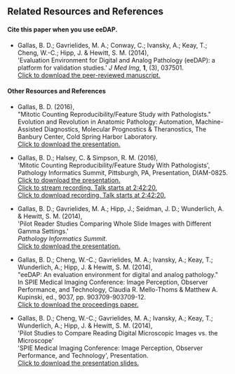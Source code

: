 ## Related Resources and References

#### Cite this paper when you use eeDAP.

* Gallas, B. D.; Gavrielides, M. A.; Conway, C.; Ivansky, A.; Keay, T.; Cheng, W.-C.; Hipp, J. & Hewitt, S. M. (2014), <br>
'Evaluation Environment for Digital and Analog Pathology (eeDAP): a platform for validation studies.' <i>J Med Img</i>, <b>1</b>, (3), 037501.<br>
<a href='http://spie.org/Publications/Journal/10.1117/1.JMI.1.3.037501'>Click to download the peer-reviewed manuscript.</a>

#### Other Resources and References

* Gallas, B. D. (2016), <br>
"Mitotic Counting Reproducibility/Feature Study with Pathologists."
Evolution and Revolution in Anatomic Pathology: Automation, Machine-Assisted Diagnostics, Molecular Prognostics & Theranostics, The Banbury Center, Cold Spring Harbor Laboratory. <br>
<a href=https://github.com/DIDSR/eeDAP/blob/master/000_docs/20161205CSHL-readerStudies.pdf>Click to download the presentation.</a> <br>

* Gallas, B. D.; Halsey, C. & Simpson, R. M. (2016), <br>
'Mitotic Counting Reproducibility/Feature Study With Pathologists', <br>
Pathology Informatics Summit, Pittsburgh, PA, Presentation, DIAM-0825. <br>
<a href=https://github.com/DIDSR/eeDAP/blob/master/000_docs/WSIWGatPathInfo_MitoticCountReproducibilityStudy-5.pdf>Click to download the presentation.</a> <br>
[Click to stream recording. Talk starts at 2:42:20.](https://fda.webex.com/fda/ldr.php?RCID=7399abd193734dcfd74663d4d14dd1af) <br>
[Click to download recording. Talk starts at 2:42:20.](https://fda.webex.com/fda/lsr.php?RCID=c02bcdeb61f73eb241f77d469c0e7d8c)

* Gallas, B. D.; Gavrielides, M. A.; Hipp, J.; Seidman, J. D.; Wunderlich, A. & Hewitt, S. M. (2014), <br>
'Pilot Reader Studies Comparing Whole Slide Images with Different Gamma Settings.' <br>
*Pathology Informatics Summit*. <br>
<a href='https://github.com/DIDSR/eeDAP/blob/master/000_docs/20140515_PI_BrandonGallas_Slides-4.pdf'>Click to download the presentation.</a>

* Gallas, B. D.; Cheng, W.-C.; Gavrielides, M. A.; Ivansky, A.; Keay, T.; Wunderlich, A.; Hipp, J. & Hewitt, S. M. (2014), <br>
"eeDAP: An evaluation environment for digital and analog pathology." <br>
In SPIE Medical Imaging Conference: Image Perception, Observer Performance, and Technology, Claudia R. Mello-Thoms & Matthew A. Kupinski, ed., 9037, pp. 903709-903709-12. <br>
<a href='https://github.com/DIDSR/eeDAP/blob/master/000_docs/20140224_SPIE_9037-8_BrandonGallas-proceedings-8.pdf'>Click to download the proceedings paper.</a>

* Gallas, B. D.; Cheng, W.-C.; Gavrielides, M. A.; Ivansky, A.; Keay, T.; Wunderlich, A.; Hipp, J. & Hewitt, S. M. (2014), <br>
'Pilot Studies to Compare Reading Digital Microscopic Images vs. the Microscope' <br>
'SPIE Medical Imaging Conference: Image Perception, Observer Performance, and Technology', Presentation. <br>
<a href='https://github.com/DIDSR/eeDAP/blob/master/000_docs/20140224_SPIE_9037-8_BrandonGallas-Slides-3.pdf'>Click to download the presentation slides.</a>
